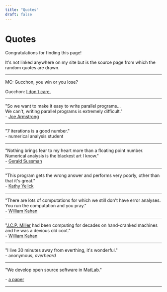 ```yaml
---
title: "Quotes"
draft: false
---
```


# Quotes

Congratulations for finding this page!

It's not linked anywhere on my site but is the source page from which the random quotes are drawn.

---

MC: Gucchon, you win or you lose?

Gucchon: [I don't care.](https://youtu.be/Xli8mnd4dJs?t=579)

---

"So we want to make it easy to write parallel programs...
<br>
We can't, writing parallel programs is extremely difficult."
<br>
\- [Joe Armstrong](https://youtu.be/bo5WL5IQAd0?t=538)

---

"7 iterations is a good number."
<br>
\- numerical analysis student

---

"Nothing brings fear to my heart more than a floating point number.
<br>
Numerical analysis is the blackest art I know."
<br>
\- [Gerald Sussman](https://youtu.be/HB5TrK7A4pI?t=667)

---

"This program gets the wrong answer and performs very poorly, other than that it's great."
<br>
\- [Kathy Yelick](https://youtu.be/Ey-inJ9Dz6Q?t=1438)

---

"There are lots of computations for which we still don't have error analyses.
<br>
You run the computation and you pray."
<br>
\- [William Kahan](https://youtu.be/smrs6FfnCzs?t=4323)

---

"[J.C.P. Miller](https://en.wikipedia.org/wiki/J._C._P._Miller) had been computing for decades on hand-cranked machines and he was a devious old coot."
<br>
\- [William Kahan](https://youtu.be/smrs6FfnCzs?t=3895)

---

"I live 30 minutes away from everthing, it's wonderful."
<br>
\- anonymous, *overheard*

---

"We develop open source software in MatLab."

\- [a paper](https://arxiv.org/pdf/2006.08756.pdf)

---

